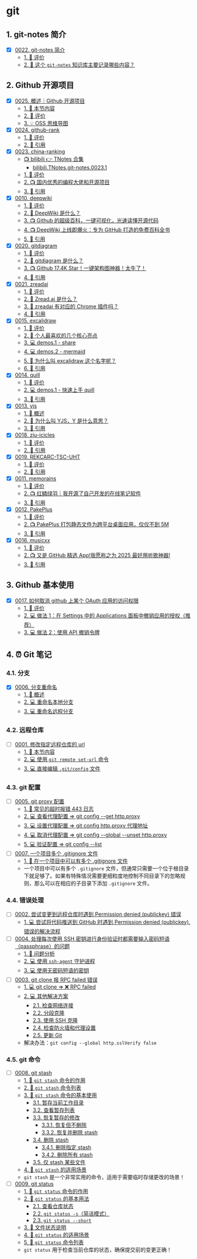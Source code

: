 # git


## 1. git-notes 简介

- [x] [0022. git-notes 简介](https://tnotesjs.github.io/TNotes.git-notes/notes/0022.%20git-notes%20%E7%AE%80%E4%BB%8B/README)
  - [1. 🫧 评价](https://tnotesjs.github.io/TNotes.git-notes/notes/0022.%20git-notes%20%E7%AE%80%E4%BB%8B/README#1--评价)
  - [2. 🤔 这个 `git-notes` 知识库主要记录哪些内容？](https://tnotesjs.github.io/TNotes.git-notes/notes/0022.%20git-notes%20%E7%AE%80%E4%BB%8B/README#2--这个-git-notes-知识库主要记录哪些内容)

## 2. Github 开源项目

- [x] [0025. 概述｜Github 开源项目](https://tnotesjs.github.io/TNotes.git-notes/notes/0025.%20%E6%A6%82%E8%BF%B0%EF%BD%9CGithub%20%E5%BC%80%E6%BA%90%E9%A1%B9%E7%9B%AE/README)
  - [1. 🎯 本节内容](https://tnotesjs.github.io/TNotes.git-notes/notes/0025.%20%E6%A6%82%E8%BF%B0%EF%BD%9CGithub%20%E5%BC%80%E6%BA%90%E9%A1%B9%E7%9B%AE/README#1--本节内容)
  - [2. 🫧 评价](https://tnotesjs.github.io/TNotes.git-notes/notes/0025.%20%E6%A6%82%E8%BF%B0%EF%BD%9CGithub%20%E5%BC%80%E6%BA%90%E9%A1%B9%E7%9B%AE/README#2--评价)
  - [3. 💡 OSS 思维导图](https://tnotesjs.github.io/TNotes.git-notes/notes/0025.%20%E6%A6%82%E8%BF%B0%EF%BD%9CGithub%20%E5%BC%80%E6%BA%90%E9%A1%B9%E7%9B%AE/README#3--oss-思维导图)
- [x] [0024. github-rank](https://tnotesjs.github.io/TNotes.git-notes/notes/0024.%20github-rank/README)
  - [1. 🫧 评价](https://tnotesjs.github.io/TNotes.git-notes/notes/0024.%20github-rank/README#1--评价)
  - [2. 🔗 引用](https://tnotesjs.github.io/TNotes.git-notes/notes/0024.%20github-rank/README#2--引用)
- [x] [0023. china-ranking](https://tnotesjs.github.io/TNotes.git-notes/notes/0023.%20china-ranking/README)
  - [📺 bilibili 👉 TNotes 合集](https://space.bilibili.com/407241004)
    - [bilibili.TNotes.git-notes.0023.1](https://www.bilibili.com/video/BV1qpa6zrEeC)
  - [1. 🫧 评价](https://tnotesjs.github.io/TNotes.git-notes/notes/0023.%20china-ranking/README#1--评价)
  - [2. 📺 国内优秀的编程大佬和开源项目](https://tnotesjs.github.io/TNotes.git-notes/notes/0023.%20china-ranking/README#2--国内优秀的编程大佬和开源项目)
  - [3. 🔗 引用](https://tnotesjs.github.io/TNotes.git-notes/notes/0023.%20china-ranking/README#3--引用)
- [x] [0010. deepwiki](https://tnotesjs.github.io/TNotes.git-notes/notes/0010.%20deepwiki/README)
  - [1. 🫧 评价](https://tnotesjs.github.io/TNotes.git-notes/notes/0010.%20deepwiki/README#1--评价)
  - [2. 🤔 DeepWiki 是什么？](https://tnotesjs.github.io/TNotes.git-notes/notes/0010.%20deepwiki/README#2--deepwiki-是什么)
  - [3. 📺 Github 的超级百科，一键可视化，光速读懂开源代码](https://tnotesjs.github.io/TNotes.git-notes/notes/0010.%20deepwiki/README#3--github-的超级百科一键可视化光速读懂开源代码)
  - [4. 📺 DeepWiki 上线即爆火：专为 GitHub 打造的免费百科全书](https://tnotesjs.github.io/TNotes.git-notes/notes/0010.%20deepwiki/README#4--deepwiki-上线即爆火专为-github-打造的免费百科全书)
  - [5. 🔗 引用](https://tnotesjs.github.io/TNotes.git-notes/notes/0010.%20deepwiki/README#5--引用)
- [x] [0020. gitdiagram](https://tnotesjs.github.io/TNotes.git-notes/notes/0020.%20gitdiagram/README)
  - [1. 🫧 评价](https://tnotesjs.github.io/TNotes.git-notes/notes/0020.%20gitdiagram/README#1--评价)
  - [2. 🤔 gitdiagram 是什么？](https://tnotesjs.github.io/TNotes.git-notes/notes/0020.%20gitdiagram/README#2--gitdiagram-是什么)
  - [3. 📺 Github 17.4K Star！一键架构图神器！太牛了！](https://tnotesjs.github.io/TNotes.git-notes/notes/0020.%20gitdiagram/README#3--github-174k-star一键架构图神器太牛了)
  - [4. 🔗 引用](https://tnotesjs.github.io/TNotes.git-notes/notes/0020.%20gitdiagram/README#4--引用)
- [x] [0021. zreadai](https://tnotesjs.github.io/TNotes.git-notes/notes/0021.%20zreadai/README)
  - [1. 🫧 评价](https://tnotesjs.github.io/TNotes.git-notes/notes/0021.%20zreadai/README#1--评价)
  - [2. 🤔 Zread.ai 是什么？](https://tnotesjs.github.io/TNotes.git-notes/notes/0021.%20zreadai/README#2--zreadai-是什么)
  - [3. 🤔 zreadai 有对应的 Chrome 插件吗？](https://tnotesjs.github.io/TNotes.git-notes/notes/0021.%20zreadai/README#3--zreadai-有对应的-chrome-插件吗)
  - [4. 🔗 引用](https://tnotesjs.github.io/TNotes.git-notes/notes/0021.%20zreadai/README#4--引用)
- [x] [0015. excalidraw](https://tnotesjs.github.io/TNotes.git-notes/notes/0015.%20excalidraw/README)
  - [1. 🫧 评价](https://tnotesjs.github.io/TNotes.git-notes/notes/0015.%20excalidraw/README#1--评价)
  - [2. 📒 个人最喜欢的几个核心亮点](https://tnotesjs.github.io/TNotes.git-notes/notes/0015.%20excalidraw/README#2--个人最喜欢的几个核心亮点)
  - [3. 💻 demos.1 - share](https://tnotesjs.github.io/TNotes.git-notes/notes/0015.%20excalidraw/README#3--demos1---share)
  - [4. 💻 demos.2 - mermaid](https://tnotesjs.github.io/TNotes.git-notes/notes/0015.%20excalidraw/README#4--demos2---mermaid)
  - [5. 🤔 为什么叫 excalidraw 这个名字呢？](https://tnotesjs.github.io/TNotes.git-notes/notes/0015.%20excalidraw/README#5--为什么叫-excalidraw-这个名字呢)
  - [6. 🔗 引用](https://tnotesjs.github.io/TNotes.git-notes/notes/0015.%20excalidraw/README#6--引用)
- [x] [0014. quill](https://tnotesjs.github.io/TNotes.git-notes/notes/0014.%20quill/README)
  - [1. 🫧 评价](https://tnotesjs.github.io/TNotes.git-notes/notes/0014.%20quill/README#1--评价)
  - [2. 💻 demos.1 - 快速上手 quill](https://tnotesjs.github.io/TNotes.git-notes/notes/0014.%20quill/README#2--demos1---快速上手-quill)
  - [3. 🔗 引用](https://tnotesjs.github.io/TNotes.git-notes/notes/0014.%20quill/README#3--引用)
- [x] [0013. yjs](https://tnotesjs.github.io/TNotes.git-notes/notes/0013.%20yjs/README)
  - [1. 📝 概述](https://tnotesjs.github.io/TNotes.git-notes/notes/0013.%20yjs/README#1--概述)
  - [2. 🤔 为什么叫 YJS，Y 是什么意思？](https://tnotesjs.github.io/TNotes.git-notes/notes/0013.%20yjs/README#2--为什么叫-yjsy-是什么意思)
  - [3. 🔗 引用](https://tnotesjs.github.io/TNotes.git-notes/notes/0013.%20yjs/README#3--引用)
- [x] [0018. zju-icicles](https://tnotesjs.github.io/TNotes.git-notes/notes/0018.%20zju-icicles/README)
  - [1. 🫧 评价](https://tnotesjs.github.io/TNotes.git-notes/notes/0018.%20zju-icicles/README#1--评价)
  - [2. 🔗 引用](https://tnotesjs.github.io/TNotes.git-notes/notes/0018.%20zju-icicles/README#2--引用)
- [x] [0019. REKCARC-TSC-UHT](https://tnotesjs.github.io/TNotes.git-notes/notes/0019.%20REKCARC-TSC-UHT/README)
  - [1. 🫧 评价](https://tnotesjs.github.io/TNotes.git-notes/notes/0019.%20REKCARC-TSC-UHT/README#1--评价)
  - [2. 🔗 引用](https://tnotesjs.github.io/TNotes.git-notes/notes/0019.%20REKCARC-TSC-UHT/README#2--引用)
- [x] [0011. memorains](https://tnotesjs.github.io/TNotes.git-notes/notes/0011.%20memorains/README)
  - [1. 🫧 评价](https://tnotesjs.github.io/TNotes.git-notes/notes/0011.%20memorains/README#1--评价)
  - [2. 📺 红鳞绿羽｜我开源了自己开发的在线笔记软件](https://tnotesjs.github.io/TNotes.git-notes/notes/0011.%20memorains/README#2--红鳞绿羽我开源了自己开发的在线笔记软件)
  - [3. 🔗 引用](https://tnotesjs.github.io/TNotes.git-notes/notes/0011.%20memorains/README#3--引用)
- [x] [0012. PakePlus](https://tnotesjs.github.io/TNotes.git-notes/notes/0012.%20PakePlus/README)
  - [1. 🫧 评价](https://tnotesjs.github.io/TNotes.git-notes/notes/0012.%20PakePlus/README#1--评价)
  - [2. 📺 PakePlus 打包静态文件为跨平台桌面应用，仅仅不到 5M](https://tnotesjs.github.io/TNotes.git-notes/notes/0012.%20PakePlus/README#2--pakeplus-打包静态文件为跨平台桌面应用仅仅不到-5m)
  - [3. 🔗 引用](https://tnotesjs.github.io/TNotes.git-notes/notes/0012.%20PakePlus/README#3--引用)
- [x] [0016. musicxx](https://tnotesjs.github.io/TNotes.git-notes/notes/0016.%20musicxx/README)
  - [1. 🫧 评价](https://tnotesjs.github.io/TNotes.git-notes/notes/0016.%20musicxx/README#1--评价)
  - [2. 📺 又是 GitHub 精选 App!我愿称之为 2025 最好用听歌神器!](https://tnotesjs.github.io/TNotes.git-notes/notes/0016.%20musicxx/README#2--又是-github-精选-app我愿称之为-2025-最好用听歌神器)
  - [3. 🔗 引用](https://tnotesjs.github.io/TNotes.git-notes/notes/0016.%20musicxx/README#3--引用)

## 3. Github 基本使用

- [x] [0017. 如何取消 github 上某个 OAuth 应用的访问权限](https://tnotesjs.github.io/TNotes.git-notes/notes/0017.%20%E5%A6%82%E4%BD%95%E5%8F%96%E6%B6%88%20github%20%E4%B8%8A%E6%9F%90%E4%B8%AA%20OAuth%20%E5%BA%94%E7%94%A8%E7%9A%84%E8%AE%BF%E9%97%AE%E6%9D%83%E9%99%90/README)
  - [1. 🫧 评价](https://tnotesjs.github.io/TNotes.git-notes/notes/0017.%20%E5%A6%82%E4%BD%95%E5%8F%96%E6%B6%88%20github%20%E4%B8%8A%E6%9F%90%E4%B8%AA%20OAuth%20%E5%BA%94%E7%94%A8%E7%9A%84%E8%AE%BF%E9%97%AE%E6%9D%83%E9%99%90/README#1--评价)
  - [2. 💻 做法 1：在 Settings 中的 Applications 面板中撤销应用的授权（推荐）](https://tnotesjs.github.io/TNotes.git-notes/notes/0017.%20%E5%A6%82%E4%BD%95%E5%8F%96%E6%B6%88%20github%20%E4%B8%8A%E6%9F%90%E4%B8%AA%20OAuth%20%E5%BA%94%E7%94%A8%E7%9A%84%E8%AE%BF%E9%97%AE%E6%9D%83%E9%99%90/README#2--做法-1在-settings-中的-applications-面板中撤销应用的授权推荐)
  - [3. 💻 做法 2：使用 API 撤销令牌](https://tnotesjs.github.io/TNotes.git-notes/notes/0017.%20%E5%A6%82%E4%BD%95%E5%8F%96%E6%B6%88%20github%20%E4%B8%8A%E6%9F%90%E4%B8%AA%20OAuth%20%E5%BA%94%E7%94%A8%E7%9A%84%E8%AE%BF%E9%97%AE%E6%9D%83%E9%99%90/README#3--做法-2使用-api-撤销令牌)

## 4. ⏰ Git 笔记

### 4.1. 分支

- [x] [0006. 分支重命名](https://tnotesjs.github.io/TNotes.git-notes/notes/0006.%20%E5%88%86%E6%94%AF%E9%87%8D%E5%91%BD%E5%90%8D/README)
  - [1. 📝 概述](https://tnotesjs.github.io/TNotes.git-notes/notes/0006.%20%E5%88%86%E6%94%AF%E9%87%8D%E5%91%BD%E5%90%8D/README#1--概述)
  - [2. 💻 重命名本地分支](https://tnotesjs.github.io/TNotes.git-notes/notes/0006.%20%E5%88%86%E6%94%AF%E9%87%8D%E5%91%BD%E5%90%8D/README#2--重命名本地分支)
  - [3. 💻 重命名远程分支](https://tnotesjs.github.io/TNotes.git-notes/notes/0006.%20%E5%88%86%E6%94%AF%E9%87%8D%E5%91%BD%E5%90%8D/README#3--重命名远程分支)

### 4.2. 远程仓库

- [ ] [0001. 修改指定远程仓库的 url](https://tnotesjs.github.io/TNotes.git-notes/notes/0001.%20%E4%BF%AE%E6%94%B9%E6%8C%87%E5%AE%9A%E8%BF%9C%E7%A8%8B%E4%BB%93%E5%BA%93%E7%9A%84%20url/README)
  - [1. 🎯 本节内容](https://tnotesjs.github.io/TNotes.git-notes/notes/0001.%20%E4%BF%AE%E6%94%B9%E6%8C%87%E5%AE%9A%E8%BF%9C%E7%A8%8B%E4%BB%93%E5%BA%93%E7%9A%84%20url/README#1--本节内容)
  - [2. 💻 使用 `git remote set-url` 命令](https://tnotesjs.github.io/TNotes.git-notes/notes/0001.%20%E4%BF%AE%E6%94%B9%E6%8C%87%E5%AE%9A%E8%BF%9C%E7%A8%8B%E4%BB%93%E5%BA%93%E7%9A%84%20url/README#2--使用-git-remote-set-url-命令)
  - [3. 💻 直接编辑 `.git/config` 文件](https://tnotesjs.github.io/TNotes.git-notes/notes/0001.%20%E4%BF%AE%E6%94%B9%E6%8C%87%E5%AE%9A%E8%BF%9C%E7%A8%8B%E4%BB%93%E5%BA%93%E7%9A%84%20url/README#3--直接编辑-gitconfig-文件)

### 4.3. git 配置

- [ ] [0005. git proxy 配置](https://tnotesjs.github.io/TNotes.git-notes/notes/0005.%20git%20proxy%20%E9%85%8D%E7%BD%AE/README)
  - [1. 📒 常见的超时报错 443 日志](https://tnotesjs.github.io/TNotes.git-notes/notes/0005.%20git%20proxy%20%E9%85%8D%E7%BD%AE/README#1--常见的超时报错-443-日志)
  - [2. 💻 查看代理配置 => git config --get http.proxy](https://tnotesjs.github.io/TNotes.git-notes/notes/0005.%20git%20proxy%20%E9%85%8D%E7%BD%AE/README#2--查看代理配置--git-config---get-httpproxy)
  - [3. 💻 设置代理配置 => git config http.proxy 代理地址](https://tnotesjs.github.io/TNotes.git-notes/notes/0005.%20git%20proxy%20%E9%85%8D%E7%BD%AE/README#3--设置代理配置--git-config-httpproxy-代理地址)
  - [4. 💻 取消代理配置 => git config --global --unset http.proxy](https://tnotesjs.github.io/TNotes.git-notes/notes/0005.%20git%20proxy%20%E9%85%8D%E7%BD%AE/README#4--取消代理配置--git-config---global---unset-httpproxy)
  - [5. 💻 验证配置 => git config --list](https://tnotesjs.github.io/TNotes.git-notes/notes/0005.%20git%20proxy%20%E9%85%8D%E7%BD%AE/README#5--验证配置--git-config---list)
- [ ] [0007. 一个项目多个 .gitignore 文件](https://tnotesjs.github.io/TNotes.git-notes/notes/0007.%20%E4%B8%80%E4%B8%AA%E9%A1%B9%E7%9B%AE%E5%A4%9A%E4%B8%AA%20.gitignore%20%E6%96%87%E4%BB%B6/README)
  - [1. 📒 在一个项目中可以有多个 .gitignore 文件](https://tnotesjs.github.io/TNotes.git-notes/notes/0007.%20%E4%B8%80%E4%B8%AA%E9%A1%B9%E7%9B%AE%E5%A4%9A%E4%B8%AA%20.gitignore%20%E6%96%87%E4%BB%B6/README#1--在一个项目中可以有多个-gitignore-文件)
  - 一个项目中可以有多个 `.gitignore` 文件，但通常只需要一个位于根目录下就足够了。如果有特殊情况需要更细粒度地控制不同目录下的忽略规则，那么可以在相应的子目录下添加 `.gitignore` 文件。

### 4.4. 错误处理

- [ ] [0002. 尝试变更到远程仓库时遇到 Permission denied (publickey) 错误](https://tnotesjs.github.io/TNotes.git-notes/notes/0002.%20%E5%B0%9D%E8%AF%95%E5%8F%98%E6%9B%B4%E5%88%B0%E8%BF%9C%E7%A8%8B%E4%BB%93%E5%BA%93%E6%97%B6%E9%81%87%E5%88%B0%20Permission%20denied%20(publickey)%20%E9%94%99%E8%AF%AF/README)
  - [1. 💻 尝试将代码推送到 GitHub 时遇到 Permission denied (publickey). 错误的解决流程](https://tnotesjs.github.io/TNotes.git-notes/notes/0002.%20%E5%B0%9D%E8%AF%95%E5%8F%98%E6%9B%B4%E5%88%B0%E8%BF%9C%E7%A8%8B%E4%BB%93%E5%BA%93%E6%97%B6%E9%81%87%E5%88%B0%20Permission%20denied%20(publickey)%20%E9%94%99%E8%AF%AF/README#1--尝试将代码推送到-github-时遇到-permission-denied-publickey-错误的解决流程)
- [ ] [0004. 处理每次使用 SSH 密钥进行身份验证时都需要输入密码短语（passphrase）的问题](https://tnotesjs.github.io/TNotes.git-notes/notes/0004.%20%E5%A4%84%E7%90%86%E6%AF%8F%E6%AC%A1%E4%BD%BF%E7%94%A8%20SSH%20%E5%AF%86%E9%92%A5%E8%BF%9B%E8%A1%8C%E8%BA%AB%E4%BB%BD%E9%AA%8C%E8%AF%81%E6%97%B6%E9%83%BD%E9%9C%80%E8%A6%81%E8%BE%93%E5%85%A5%E5%AF%86%E7%A0%81%E7%9F%AD%E8%AF%AD%EF%BC%88passphrase%EF%BC%89%E7%9A%84%E9%97%AE%E9%A2%98/README)
  - [1. 📒 问题分析](https://tnotesjs.github.io/TNotes.git-notes/notes/0004.%20%E5%A4%84%E7%90%86%E6%AF%8F%E6%AC%A1%E4%BD%BF%E7%94%A8%20SSH%20%E5%AF%86%E9%92%A5%E8%BF%9B%E8%A1%8C%E8%BA%AB%E4%BB%BD%E9%AA%8C%E8%AF%81%E6%97%B6%E9%83%BD%E9%9C%80%E8%A6%81%E8%BE%93%E5%85%A5%E5%AF%86%E7%A0%81%E7%9F%AD%E8%AF%AD%EF%BC%88passphrase%EF%BC%89%E7%9A%84%E9%97%AE%E9%A2%98/README#1--问题分析)
  - [2. 💻 使用 `ssh-agent` 守护进程](https://tnotesjs.github.io/TNotes.git-notes/notes/0004.%20%E5%A4%84%E7%90%86%E6%AF%8F%E6%AC%A1%E4%BD%BF%E7%94%A8%20SSH%20%E5%AF%86%E9%92%A5%E8%BF%9B%E8%A1%8C%E8%BA%AB%E4%BB%BD%E9%AA%8C%E8%AF%81%E6%97%B6%E9%83%BD%E9%9C%80%E8%A6%81%E8%BE%93%E5%85%A5%E5%AF%86%E7%A0%81%E7%9F%AD%E8%AF%AD%EF%BC%88passphrase%EF%BC%89%E7%9A%84%E9%97%AE%E9%A2%98/README#2--使用-ssh-agent-守护进程)
  - [3. 💻 使用无密码短语的密钥](https://tnotesjs.github.io/TNotes.git-notes/notes/0004.%20%E5%A4%84%E7%90%86%E6%AF%8F%E6%AC%A1%E4%BD%BF%E7%94%A8%20SSH%20%E5%AF%86%E9%92%A5%E8%BF%9B%E8%A1%8C%E8%BA%AB%E4%BB%BD%E9%AA%8C%E8%AF%81%E6%97%B6%E9%83%BD%E9%9C%80%E8%A6%81%E8%BE%93%E5%85%A5%E5%AF%86%E7%A0%81%E7%9F%AD%E8%AF%AD%EF%BC%88passphrase%EF%BC%89%E7%9A%84%E9%97%AE%E9%A2%98/README#3--使用无密码短语的密钥)
- [ ] [0003. git clone 报 RPC failed 错误](https://tnotesjs.github.io/TNotes.git-notes/notes/0003.%20git%20clone%20%E6%8A%A5%20RPC%20failed%20%E9%94%99%E8%AF%AF/README)
  - [1. 💻 git clone => ❌ RPC failed](https://tnotesjs.github.io/TNotes.git-notes/notes/0003.%20git%20clone%20%E6%8A%A5%20RPC%20failed%20%E9%94%99%E8%AF%AF/README#1--git-clone---rpc-failed)
  - [2. 💻 其他解决方案](https://tnotesjs.github.io/TNotes.git-notes/notes/0003.%20git%20clone%20%E6%8A%A5%20RPC%20failed%20%E9%94%99%E8%AF%AF/README#2--其他解决方案)
    - [2.1. 检查网络连接](https://tnotesjs.github.io/TNotes.git-notes/notes/0003.%20git%20clone%20%E6%8A%A5%20RPC%20failed%20%E9%94%99%E8%AF%AF/README#21-检查网络连接)
    - [2.2. 分段克隆](https://tnotesjs.github.io/TNotes.git-notes/notes/0003.%20git%20clone%20%E6%8A%A5%20RPC%20failed%20%E9%94%99%E8%AF%AF/README#22-分段克隆)
    - [2.3. 使用 SSH 克隆](https://tnotesjs.github.io/TNotes.git-notes/notes/0003.%20git%20clone%20%E6%8A%A5%20RPC%20failed%20%E9%94%99%E8%AF%AF/README#23-使用-ssh-克隆)
    - [2.4. 检查防火墙和代理设置](https://tnotesjs.github.io/TNotes.git-notes/notes/0003.%20git%20clone%20%E6%8A%A5%20RPC%20failed%20%E9%94%99%E8%AF%AF/README#24-检查防火墙和代理设置)
    - [2.5. 更新 Git](https://tnotesjs.github.io/TNotes.git-notes/notes/0003.%20git%20clone%20%E6%8A%A5%20RPC%20failed%20%E9%94%99%E8%AF%AF/README#25-更新-git)
  - 解决办法：`git config --global http.sslVerify false`

### 4.5. git 命令

- [ ] [0008. git stash](https://tnotesjs.github.io/TNotes.git-notes/notes/0008.%20git%20stash/README)
  - [1. 📒 `git stash` 命令的作用](https://tnotesjs.github.io/TNotes.git-notes/notes/0008.%20git%20stash/README#1--git-stash-命令的作用)
  - [2. 📒 `git stash` 命令列表](https://tnotesjs.github.io/TNotes.git-notes/notes/0008.%20git%20stash/README#2--git-stash-命令列表)
  - [3. 📒 `git stash` 命令的基本使用](https://tnotesjs.github.io/TNotes.git-notes/notes/0008.%20git%20stash/README#3--git-stash-命令的基本使用)
    - [3.1. 暂存当前工作目录](https://tnotesjs.github.io/TNotes.git-notes/notes/0008.%20git%20stash/README#31-暂存当前工作目录)
    - [3.2. 查看暂存列表](https://tnotesjs.github.io/TNotes.git-notes/notes/0008.%20git%20stash/README#32-查看暂存列表)
    - [3.3. 恢复暂存的修改](https://tnotesjs.github.io/TNotes.git-notes/notes/0008.%20git%20stash/README#33-恢复暂存的修改)
      - [3.3.1. 恢复但不删除](https://tnotesjs.github.io/TNotes.git-notes/notes/0008.%20git%20stash/README#331-恢复但不删除)
      - [3.3.2. 恢复并删除 stash](https://tnotesjs.github.io/TNotes.git-notes/notes/0008.%20git%20stash/README#332-恢复并删除-stash)
    - [3.4. 删除 stash](https://tnotesjs.github.io/TNotes.git-notes/notes/0008.%20git%20stash/README#34-删除-stash)
      - [3.4.1. 删除指定 stash](https://tnotesjs.github.io/TNotes.git-notes/notes/0008.%20git%20stash/README#341-删除指定-stash)
      - [3.4.2. 删除所有 stash](https://tnotesjs.github.io/TNotes.git-notes/notes/0008.%20git%20stash/README#342-删除所有-stash)
    - [3.5. 仅 stash 某些文件](https://tnotesjs.github.io/TNotes.git-notes/notes/0008.%20git%20stash/README#35-仅-stash-某些文件)
  - [4. 📒 `git stash` 的适用场景](https://tnotesjs.github.io/TNotes.git-notes/notes/0008.%20git%20stash/README#4--git-stash-的适用场景)
  - `git stash` 是一个非常实用的命令，适用于需要临时存储更改的场景！
- [ ] [0009. git status](https://tnotesjs.github.io/TNotes.git-notes/notes/0009.%20git%20status/README)
  - [1. 📒 `git status` 命令的作用](https://tnotesjs.github.io/TNotes.git-notes/notes/0009.%20git%20status/README#1--git-status-命令的作用)
  - [2. 📒 `git status` 的基本用法](https://tnotesjs.github.io/TNotes.git-notes/notes/0009.%20git%20status/README#2--git-status-的基本用法)
    - [2.1. 查看仓库状态](https://tnotesjs.github.io/TNotes.git-notes/notes/0009.%20git%20status/README#21-查看仓库状态)
    - [2.2. `git status -s`（简洁模式）](https://tnotesjs.github.io/TNotes.git-notes/notes/0009.%20git%20status/README#22-git-status--s简洁模式)
    - [2.3. `git status --short`](https://tnotesjs.github.io/TNotes.git-notes/notes/0009.%20git%20status/README#23-git-status---short)
  - [3. 📒 文件状态说明](https://tnotesjs.github.io/TNotes.git-notes/notes/0009.%20git%20status/README#3--文件状态说明)
  - [4. 📒 `git status` 的适用场景](https://tnotesjs.github.io/TNotes.git-notes/notes/0009.%20git%20status/README#4--git-status-的适用场景)
  - [5. 📒 `git status` 命令列表](https://tnotesjs.github.io/TNotes.git-notes/notes/0009.%20git%20status/README#5--git-status-命令列表)
  - `git status` 用于检查当前仓库的状态，确保提交前的变更正确！
